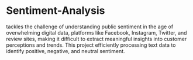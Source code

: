 # Sentiment-Analysis
tackles the challenge of understanding public sentiment in the age of overwhelming digital data, platforms like Facebook, Instagram, Twitter, and review sites, making it difficult to extract meaningful insights into customer perceptions and trends. This project efficiently processing text data to identify positive, negative, and neutral sentiment. 
